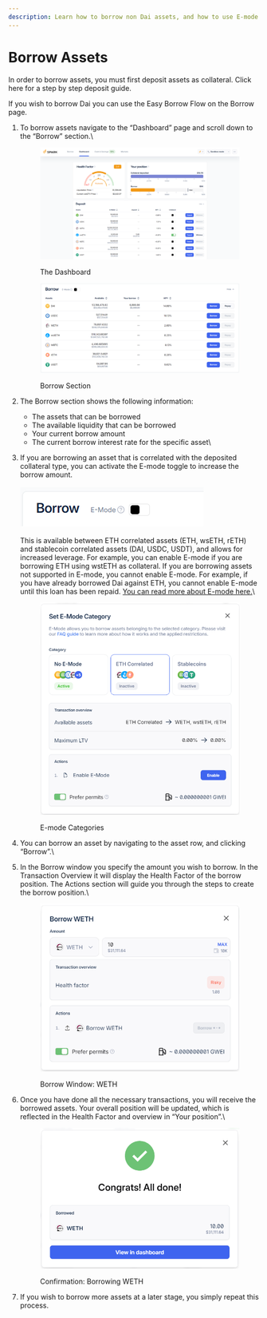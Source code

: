 ```yaml
---
description: Learn how to borrow non Dai assets, and how to use E-mode.
---
```


# Borrow Assets

In order to borrow assets, you must first deposit assets as collateral. Click here for a step by step deposit guide.

If you wish to borrow Dai you can use the Easy Borrow Flow on the Borrow page.

1.  To borrow assets navigate to the “Dashboard” page and scroll down to the “Borrow” section.\


    <figure><img src="../../.gitbook/assets/dashboard-overview (3).png" alt=""><figcaption><p>The Dashboard<br></p></figcaption></figure>

    <figure><img src="../../.gitbook/assets/borrow-section (1).png" alt=""><figcaption><p>Borrow Section</p></figcaption></figure>


2. The Borrow section shows the following information:
   * The assets that can be borrowed
   * The available liquidity that can be borrowed
   * Your current borrow amount
   * The current borrow interest rate for the specific asset\

3.  If you are borrowing an asset that is correlated with the deposited collateral type, you can activate the E-mode toggle to increase the borrow amount.\
    \
    <img src="../../.gitbook/assets/e-mode (2).png" alt="" data-size="original">\
    \
    This is available between ETH correlated assets (ETH, wsETH, rETH) and stablecoin correlated assets (DAI, USDC, USDT), and allows for increased leverage. For example, you can enable E-mode if you are borrowing ETH using wstETH as collateral. If you are borrowing assets not supported in E-mode, you cannot enable E-mode. For example, if you have already borrowed Dai against ETH, you cannot enable E-mode until this loan has been repaid. [You can read more about E-mode here.](../../defi-infrastructure/sparklend/e-mode.md)\


    <figure><img src="../../.gitbook/assets/e-mode-2.png" alt=""><figcaption><p>E-mode Categories</p></figcaption></figure>


4. You can borrow an asset by navigating to the asset row, and clicking “Borrow”.\

5.  In the Borrow window you specify the amount you wish to borrow. In the Transaction Overview it will display the Health Factor of the borrow position. The Actions section will guide you through the steps to create the borrow position.\


    <figure><img src="../../.gitbook/assets/borrow-weth.png" alt=""><figcaption><p>Borrow Window: WETH</p></figcaption></figure>


6.  Once you have done all the necessary transactions, you will receive the borrowed assets. Your overall position will be updated, which is reflected in the Health Factor and overview in “Your position”.\


    <figure><img src="../../.gitbook/assets/borrow-weth-2.png" alt=""><figcaption><p>Confirmation: Borrowing WETH</p></figcaption></figure>


7. If you wish to borrow more assets at a later stage, you simply repeat this process.
